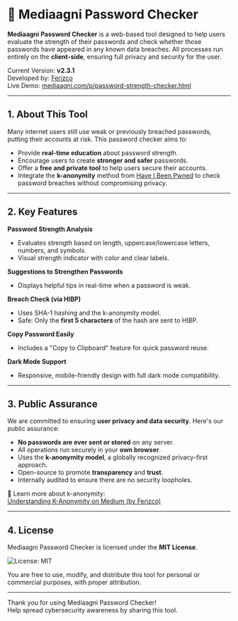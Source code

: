 # 🔐 Mediaagni Password Checker

**Mediaagni Password Checker** is a web-based tool designed to help users evaluate the strength of their passwords and check whether those passwords have appeared in any known data breaches. All processes run entirely on the **client-side**, ensuring full privacy and security for the user.

Current Version: **v2.3.1**  
Developed by: [Ferizco](https://github.com/ferizco)  
Live Demo: [mediaagni.com/p/password-strength-checker.html](https://www.mediaagni.com/p/password-strength-checker.html)

---

## 1. About This Tool

Many internet users still use weak or previously breached passwords, putting their accounts at risk. This password checker aims to:

- Provide **real-time education** about password strength.
- Encourage users to create **stronger and safer** passwords.
- Offer a **free and private tool** to help users secure their accounts.
- Integrate the **k-anonymity** method from [Have I Been Pwned](https://haveibeenpwned.com/Passwords) to check password breaches without compromising privacy.

---

## 2. Key Features

**Password Strength Analysis**  
- Evaluates strength based on length, uppercase/lowercase letters, numbers, and symbols.
- Visual strength indicator with color and clear labels.

**Suggestions to Strengthen Passwords**  
- Displays helpful tips in real-time when a password is weak.

**Breach Check (via HIBP)**  
- Uses SHA-1 hashing and the k-anonymity model.
- Safe: Only the **first 5 characters** of the hash are sent to HIBP.

**Copy Password Easily**  
- Includes a "Copy to Clipboard" feature for quick password reuse.

**Dark Mode Support**  
- Responsive, mobile-friendly design with full dark mode compatibility.

---

## 3. Public Assurance

We are committed to ensuring **user privacy and data security**. Here's our public assurance:

- **No passwords are ever sent or stored** on any server.
- All operations run securely in your **own browser**.
- Uses the **k-anonymity model**, a globally recognized privacy-first approach.
- Open-source to promote **transparency** and **trust**.
- Internally audited to ensure there are no security loopholes.

🔗 Learn more about k-anonymity:  
[Understanding K-Anonymity on Medium (by Ferizco)](https://medium.com/@ferizco/memahami-metode-k-anonymity-cara-aman-hibp-melindungi-privasi-kata-sandi-anda-6111de0fe52e)

---

## 4. License

Mediaagni Password Checker is licensed under the **MIT License**.

![License: MIT](https://img.shields.io/badge/License-MIT-green.svg)

You are free to use, modify, and distribute this tool for personal or commercial purposes, with proper attribution.

---

Thank you for using Mediaagni Password Checker!  
Help spread cybersecurity awareness by sharing this tool. 
